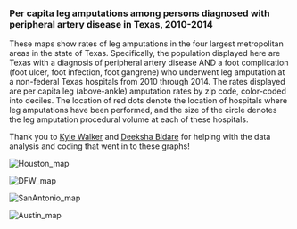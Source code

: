 ### Per capita leg amputations among persons diagnosed with peripheral artery disease in Texas, 2010-2014

These maps show rates of leg amputations in the four largest metropolitan areas in the state of Texas. Specifically, the population displayed here are Texas with a diagnosis of peripheral artery disease AND a foot complication (foot ulcer, foot infection, foot gangrene) who underwent leg amputation at a non-federal Texas hospitals from 2010 through 2014. The rates displayed are per capita leg (above-ankle) amputation rates by zip code, color-coded into deciles. The location of red dots denote the location of hospitals where leg amputations have been performed, and the size of the circle denotes the leg amputation procedural volume at each of these hospitals.  

Thank you to [Kyle Walker](www.twitter.com/kyle_e_walker) and [Deeksha Bidare](www.twitter.com/BidareDeeksha) for helping with the data analysis and coding that went in to these graphs!

![Houston_map](/Houston_map.tiff)

![DFW_map](/DFW_map.tiff)

![SanAntonio_map](/SanAntonio_map.tiff)

![Austin_map](/Austin_map.tiff)

